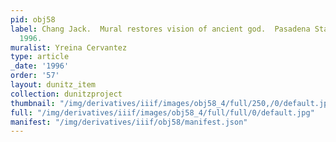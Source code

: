 ```yaml
---
pid: obj58
label: Chang Jack.  Mural restores vision of ancient god.  Pasadena Star News 7 Sep.
  1996.
muralist: Yreina Cervantez
type: article
_date: '1996'
order: '57'
layout: dunitz_item
collection: dunitzproject
thumbnail: "/img/derivatives/iiif/images/obj58_4/full/250,/0/default.jpg"
full: "/img/derivatives/iiif/images/obj58_4/full/full/0/default.jpg"
manifest: "/img/derivatives/iiif/obj58/manifest.json"
---
```

